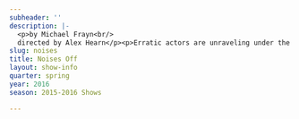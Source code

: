 ```yaml
---
subheader: ''
description: |-
  <p>by Michael Frayn<br/>
  directed by Alex Hearn</p><p>Erratic actors are unraveling under the pressure on the eve of opening night as the director struggles to keep his production from tumbling into chaos in Michael Frayn’s Tony Award-winning farce. Directed by Alex Hearn, Noises off takes audiences backstage to experience the drama unfolding out of the spotlight and in the wings. When the curtain falls on forgotten lines and abandoned plots, romantic hopes may be dashed and careers trashed.</p><p> </p><p><strong>Laurie Beckoff</strong> (Dotty Otley) is a fourth-year English major, Dean's Man, and Blackfriar with ten UT credits including <em>The Seagull</em> (Paulina),<em> Twelfth Night</em> (Fool), <em>Macbeth</em> (First Witch), <em>Cabaret</em> (Helga), <em>As You Like It</em> (Phebe), and workshops. She also choreographed <em>Urinetown</em> and <em>The Drowsy Chaperone</em>, wrote the book and lyrics of <em>GATSBY: The Musical</em> (New Work Week 2016), and participated in six Theater[24]s as a writer, director, and actor. A lifelong Anglophile, Laurie studied abroad at Oxford University, where she appeared in <em>A Midsummer Night's Dream</em> as Puck. <em>Noises Off </em>is her final UT show, and she is thrilled to come full-circle by leaving UT the way she entered: with a British accent. She would like to thank the University Theater community for four incredible years of theatrical shenanigans.</p><p><strong>Brandon Callender</strong> (Lloyd Dallas) is a fourth-year in the College majoring in Computer Science. His UT/Dean's Men credits include <em>Belleville</em> (Alioune), <em>Twelfth Night</em> (Antonio), <em>Love's Labour's Lost</em> (Berowne), <em>A Midsummer Night's Dream</em> (Theseus/Mustardseed), <em>Selections from Angels in America</em> (Joe), <em>Henry V</em> (Chorus), and <em>Hedda Gabler</em> (Brack). Once a Dean's Man Always a Dean's Man.</p><p><strong>Zach Bamford</strong> (Garry) is a second-year English/Political Science major. He has previously acted for UT in <em>Macbeth </em>and <em>Rumors</em>.</p><p><strong>Peyton Walker</strong> (Brooke) is a second-year in the College double majoring in Visual Arts and Art History. Previous involvement with UT as an actress includes her roles in Workshops' What a Wild Party (Kate), Amadeus (Katerina Cavalieri), and <em>Love's Labor's Lost</em> (Katherine). Other UT credits include assistant costume designer on <em>Marigolds</em> and head costume designer on <em>Hamlet.</em> She is excited to be returning to UT after having the pleasure of being involved with independent projects, such as <em>House of Cards </em>and, most recently, <em>Wittgenstein's Mistress</em> as Kate.</p><p><strong>Ali Futter </strong>(Poppy Norton-Taylor) is a first-year in the College. Previous acting credits include <em>Urinetown</em> (Little Sally).</p><p><strong>Jakob Solheim</strong> (Frederick Fellowes) is a second-year Public Policy and Economics major in the College. Acting credits from this year include <em>Hamlet</em> (Rosencrantz) and <em>Twelfth Night </em>(Sir Andrew).</p><p><strong>Natalie Pasquinelli </strong>(Belinda) is a second-year in the College majoring in Sociology. Previous acting credits with University Theater include <em>Miss Julie </em>(Julie), <em>Rumors</em> (Claire), and <em>Closer</em> (Anna).</p><p><strong>Michael Procassini</strong> (Tim Allgood) is a fourth-year in the College majoring in Biological Sciences. You may remember him from <em>Urinetown</em> (Officer Barrel),<em> The Seagull</em> (Medvedenko), or, in a throwback to first year <em>The Drowsy Chaperone </em>(Gangster/Pastry Chef #2). Michael would like to thank his parents and friends for supporting artistic endeavors.</p> <p><strong>Roderick Luke "Derek" Chan</strong> (Selsdon Mowbray) is a third-year in the College majoring in Psychology. Previous acting credits include <em>Urinetown</em> (Senator Fipp) and UofC Commedia (Stupino). Derek is also a member of Chicago's Rhythm and Jews, serving as AcaCouncil Representative.</p><p><strong>Alex Hearn</strong> (Director) is a third-year in the College studying Public Policy. He mostly acts but sometimes directs. This is the third UT farce he's directed, having directing <em>Rumors</em> and <em>The Still Alarm</em> the previous two springs. Former acting credits include <em>By the Bog of Cats</em> (Ghost Fancier/Young Dunne) and <em>Suburbia</em> (Jeff). He really likes comedy, and occasionally clowns around as Pulcinella for UofC Commedia. He's the treasurer of UT Committee.</p> <p><strong>Felicia Rustandy</strong> (Production Manager) is a third-year in the College majoring in Biological Sciences. Previous credits include <em>Amadeus</em> (APM),<em> Rumors </em>(APM), and <em>Twelfth Night </em>(PM). Outside of UT, Felicia can be found volunteering at Comer Children's Hospital.</p><p><strong>Natalie Wagner </strong>(Stage Manager) is a third-year student majoring in Law, Letters, and Society. Her UChicago stage management credits include <em>By the Bog of Cats, Suburbia, Endgame, The Effect of Gamma Rays on Man-in-the-Moon Marigolds, </em>and four mainstage shows as ASM. She works on Tech Staff as the Assistant to the North Theater Campus Manager and serves as a Curator for the quarterly Theater[24] festival. Additionally, she has worked on multiple summer theater festivals in NYC, including two New York Musical Theatre Festival productions: <em>Spot on the Wall</em> (PA) and the concert <em>Beyond Words</em> (SM).</p> <p><strong>Gabi Mulder </strong>(Set Designer) is a third-year in the College majoring in Sociology and Gender and Sexuality Studies. Previous design credits include<em> The Seagull</em> (Set Designer), <em>Rumors</em> (Set Designer), and <em>Fifth Planet</em> (Set Designer).</p><p><strong>Sofia Johnson</strong> (Costume Designer) is a fourth-year in the College majoring in Comparative Human Development. Previously for UT, she costume designed <em>The Seagull</em> and <em>Cowboy Mouth</em>, assistant costume designed <em>A Midsummer Night's Dream </em>and <em>The Drowsy Chaperone</em>, and acted in Workshops and Theater[24]. She is also an ensemble member of UChicago Commedia, and has worked with them for 8 productions.</p><p><strong>Isaiah Newman </strong>(Props Designer) is a second year in the College majoring in Mathematics, with a minor in English and Creative Writing. He has previously worked as Assistant Scenic Designer on multiple UT/TAPS productions, including most recently <em>The Seagull</em> (Winter 2016).</p><p><strong>Michael Roy </strong>(Lighting Designer) is a fourth-year Chemistry major. He was worked previously on many UT productions and is glad to have the opportunity to design <em>Noises Off.</em></p><p><strong>Alex Hale </strong>(Sound Designer) is a third-year in the College majoring in Anthropology and Philosophy. Previous tech credits include <em>As You Like It</em> (assistant sound design), <em>Sleuth</em> (assistant sound design), <em>Belleville </em>(sound design), <em>Urinetown</em> (sound design), and <em>Indian Women Across the Ages </em>(sound design).</p><p><strong>Tiffany (Tippo) Wang </strong>(Technical Director) is a third-year Psychology major. She is a member of UT/TAPS Technical Staff.</p><p><strong>Sydney Purdue </strong>(Master Painter) is a second year majoring in Statistics. She has previously worked as a Scenic Designer on <em>By the Bog of Cats </em>and <em>Twelfth Night </em>and will be designing for the upcoming fall production of <em>Iphigenia</em> <em>and Other Daughters</em>. This quarter, she is also master painting for <em>West Side Story</em>.</p><p><strong>Ruth Wellin </strong>(Dramaturg) is a student in the College.</p><p><strong>Rileigh Luczak </strong>(Master Electrician) is a second-year in the College majoring in Mathematics with a minor in HIPS. Recent lighting credits with UT include <em>Urinetown </em>(LD), <em>This is How it Goes</em> (ALD), and <em>Amadeus </em>(ME). She has also stage managed for Le Vorris &amp; Vox Circus.</p><p><strong>Charlie Lovejoy </strong>(Committee Liaison) is a second-year English literature and TAPS double-major. Charlie is primarily a stage manager; UT credits include <em>Miss Julie</em> (SM), <em>Context </em>(SM), <em>By the Bog of Cats </em>(floor manager), <em>Amadeus</em> (ASM), and <em>Marigolds </em>(ASM). Charlie is currently stage managing <em>West Side Story </em>and APDing <em>Romeo &amp; Juliet. </em>Over the past seven years, Charlie has production stage managed eighteen productions through community, professional, and school theatre.</p><p><strong>Daniel Heins </strong>(Tech Staff Liaison) is a member of Tech Staff.</p><p><strong>Sigrid Sutter</strong> (Dialect Coach) trained at The Shakespeare Theatre Company’s Academy for Classical Acting. She teaches acting and heightened text for The Theatre School at DePaul.</p><p><strong>Greg Poljacik</strong> (Fight Choreographer) is known for his work on <em>Divergent</em> (2014), <em>Retroaction </em>(2013) and <em>Heaven Is Hell</em> (2014).</p><p><strong>Sherlock Ziauddi</strong><strong>n</strong> (Assistant Director) is a student in the College.</p><p><strong>Adam Johnson </strong>(Assistant Production Manager) is a third year in the College. Previously with UT, he has acted, directed, and dramaturged. Adam currently serves as the Chair of University Theater Committee.</p><p><strong>Nera Zhang </strong>(Assistant Production Manager) is a first-year in the College. She managed The Monkey King in the winter, and plans to continue PMing in the future.</p><p><strong>Olivia Malone </strong>(Assistant Stage Manager) is a first-year in the College majoring in Computer Science with a prospective Statistics minor. Her previous UT credits are A Weekend of Workshops: <em>The Monkey's Paw</em> (SM) and <em>Urinetown</em> (ASM).</p><p><strong>Zoe Berra</strong> (ASM) is a third-year Computer Science major in the college. Previous shows include <em>Hamlet</em> (APM), as well as various roles in Le Vorris &amp; Vox circus productions.</p><p><strong>Ruben Lesnick </strong>(Assistant Scenic Designer) is a fourth-year Biology major. This is his first time working on a design team with UT. Previous appearances on stage include <em>The Seagull </em>(Shamrayev),<em> The Candles </em>(Ahab), <em>Love's Labour's Lost </em>(Dumaine), Selections from <em>Angels in America </em>(Louis), and <em>As You Like It</em> (Silvius).</p><p><strong>Carolyn Hruban </strong>(Assistant Costume Designer) is a third-year in the College majoring in Biochemistry. This is her second time working on a UT show, previously she was assistant costume designer for <em>Clean House</em>.</p><p><strong>Alicia Zhao </strong>(Assistant Costume Designer) is a third-year in the College majoring in Economics and Linguistics. She is also a member of the Commedia dell'Arte troupe on campus.</p><p><strong>Ivan Ost </strong>(Assistant Lighting Designer) is a first-year in the College tentatively majoring in Political Science. This is his first show at the University.</p><p><strong>Christian Castro Romero</strong> (Asst. Sound Designer) is a second-year Psychology and TAPS major. He is the Assistant Sound for <em>Noises Off. </em>High school credits include<em> Little Shop of Horrors, Antigone, Guys &amp; Dolls,</em> and <em>Our Town. </em>He served as Stage Mgr., Light and Sound Board Op, Stage Hand and actor (<em>Nicely-Nicely Johnson</em>). UT and other on campus theatrical group credits include <em>Macbeth</em> (Sound Asst.), <em>Cowboy Mouth</em> (Sound Asst.), CES's <em>Frankenstein</em> (Sound Designer), Logan's Puppet Festival: <em>The Temp </em>(Light Asst.), Dean's Men's <em>Love's Labour's Lost </em>(Light Asst. &amp; Asst. Stage Mgr.), Commedia’s <em>Freudzen</em> (Sound Designer), CES's <em>Haunted House </em>(Scenic Designer), <em>The Effect of Gamma Rays on Man-in-the-Moon Marigolds </em>(Asst. Props), <em>Urinetown</em> (Sound Asst.), Maroon TV’s <em>Singularity</em> (Props Designer), Weekend of Workshops: <em>Almondseed/Almondella </em>(Director and Playwright), <em>Belleville</em> (Asst. Sound), <em>Hamlet</em> (Asst. Set), and <em>The Girl Show</em> (Performer).</p><p><strong>Emma Heras </strong>is a second-year in the College majoring in Geophysical Sciences. She has previously worked on many shows, most recently including <em>By the Bog of Cats, Krapp's Last Tape,</em> and <em>Rumors</em>. She is currently also working on this quarter's production of <em>West Side Story</em>.</p><p><strong>Jennifer Wang </strong>(Apprentice Painter) is a first-year in the College majoring in Visual Art and Public Policy.</p> <p><strong>Jacob Goodma</strong><strong>n</strong> (Electrician) is a student in the College.</p><p><strong>Will Shore</strong> (Electrician) is a student in the College.</p><p> </p>
slug: noises
title: Noises Off
layout: show-info
quarter: spring
year: 2016
season: 2015-2016 Shows

---
```

